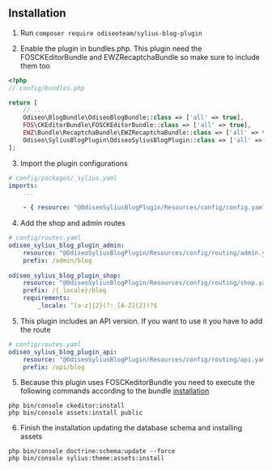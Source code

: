 ## Installation

1. Run `composer require odiseoteam/sylius-blog-plugin`

2. Enable the plugin in bundles.php. This plugin need the FOSCKEditorBundle and EWZRecaptchaBundle so make sure to include
them too

```php
<?php
// config/bundles.php

return [
    // ...
    Odiseo\BlogBundle\OdiseoBlogBundle::class => ['all' => true],
    FOS\CKEditorBundle\FOSCKEditorBundle::class => ['all' => true],
    EWZ\Bundle\RecaptchaBundle\EWZRecaptchaBundle::class => ['all' => true],
    Odiseo\SyliusBlogPlugin\OdiseoSyliusBlogPlugin::class => ['all' => true],
];
```

3. Import the plugin configurations

```yml
# config/packages/_sylius.yaml
imports:
    ...

    - { resource: "@OdiseoSyliusBlogPlugin/Resources/config/config.yaml" }
```

4. Add the shop and admin routes

```yml
# config/routes.yaml
odiseo_sylius_blog_plugin_admin:
    resource: "@OdiseoSyliusBlogPlugin/Resources/config/routing/admin.yaml"
    prefix: /admin/blog
    
odiseo_sylius_blog_plugin_shop:
    resource: "@OdiseoSyliusBlogPlugin/Resources/config/routing/shop.yaml"
    prefix: /{_locale}/blog
    requirements:
        _locale: ^[a-z]{2}(?:_[A-Z]{2})?$
```

5. This plugin includes an API version. If you want to use it you have to add the route

```yml
# config/routes.yaml
odiseo_sylius_blog_plugin_api:
    resource: "@OdiseoSyliusBlogPlugin/Resources/config/routing/api.yaml"
    prefix: /api/blog
```

5. Because this plugin uses FOSCKeditorBundle you need to execute the following commands according to the bundle [installation](https://symfony.com/doc/current/bundles/FOSCKEditorBundle/installation.html)

```
php bin/console ckeditor:install
php bin/console assets:install public
```

6. Finish the installation updating the database schema and installing assets

```
php bin/console doctrine:schema:update --force
php bin/console sylius:theme:assets:install
```
